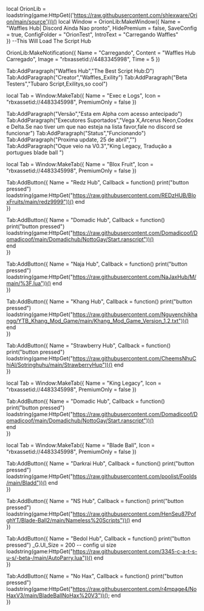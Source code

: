 local OrionLib = loadstring(game:HttpGet(('https://raw.githubusercontent.com/shlexware/Orion/main/source')))()
  local Window = OrionLib:MakeWindow({
		Name = "Waffles Hub| Discord Ainda Nao pronto",
		HidePremium = false,
		SaveConfig = true,
		ConfigFolder = "OrionTest",
        IntroText = "Carregando Waffles"       
}) --This Will Load The Script Hub

OrionLib:MakeNotification({
	Name = "Carregando",
	Content = "Waffles Hub Carregado",
	Image = "rbxassetid://4483345998",
	Time = 5
})

Tab:AddParagraph("Waffles Hub","The Best Script Hub:D")
Tab:AddParagraph("Creator","Waffles_Exility")
Tab:AddParagraph("Beta Testers","Tubaro Script,Exilitys,so cool")

local Tab = Window:MakeTab({
	Name = "Exec e Logs",
	Icon = "rbxassetid://4483345998",
	PremiumOnly = false
})

Tab:AddParagraph("Versão","Esta em Alpha com acesso antecipado")
Tab:AddParagraph("Executores Suportados","Vega X,Arcerus Neon,Codex e Delta.Se nao tiver um que nao esteja na lista favor,fale no discord se funcionar")
Tab:AddParagraph("Status","Funcionando")
Tab:AddParagraph("Proxima update, 25 de abril","")
Tab:AddParagraph("Oque veio na V0.3","King Legacy, Tradução a portugues blade ball ")

local Tab = Window:MakeTab({
	Name = "Blox Fruit",
	Icon = "rbxassetid://4483345998",
	PremiumOnly = false
})

Tab:AddButton({
	Name = "Redz Hub",
	Callback = function()
      		print("button pressed")         
loadstring(game:HttpGet("https://raw.githubusercontent.com/REDzHUB/BloxFruits/main/redz9999"))()
  	end    
})


Tab:AddButton({
	Name = "Domadic Hub",
	Callback = function()
      		print("button pressed")      loadstring(game:HttpGet("https://raw.githubusercontent.com/Domadicoof/Domadicoof/main/Domadichub/NottoGay/Start.ranscript"))()        
  	end    
})

Tab:AddButton({
	Name = "Naja Hub",
	Callback = function()
      		print("button pressed")              loadstring(game:HttpGet("https://raw.githubusercontent.com/NaJaxHub/M/main/%3F.lua"))() 
  	end    
})

Tab:AddButton({
	Name = "Khang Hub",
	Callback = function()
      		print("button pressed")        loadstring(game:HttpGet("https://raw.githubusercontent.com/Nguyenchikhangg/YTB_Khang_Mod_Game/main/Khang_Mod_Game_Version_1.2.txt"))()                       
      		end    
})

Tab:AddButton({
	Name = "Strawberry Hub",
	Callback = function()
      		print("button pressed")         loadstring(game:HttpGet("https://raw.githubusercontent.com/CheemsNhuChiAl/Sotringhuhu/main/StrawberryHup"))() 
      		end    
})

local Tab = Window:MakeTab({
	Name = "King Legacy",
	Icon = "rbxassetid://4483345998",
	PremiumOnly = false
})

Tab:AddButton({
	Name = "Domadic Hub",
	Callback = function()
      		print("button pressed")      loadstring(game:HttpGet("https://raw.githubusercontent.com/Domadicoof/Domadicoof/main/Domadichub/NottoGay/Start.ranscript"))()        
  	end    
})

local Tab = Window:MakeTab({
	Name = "Blade Ball",
	Icon = "rbxassetid://4483345998",
	PremiumOnly = false
})

Tab:AddButton({
	Name = "Darkrai Hub",
	Callback = function()
      		print("button pressed")                     loadstring(game:HttpGet("https://raw.githubusercontent.com/poolist/Foolds/main/Bladd"))() 
  	end     
})

Tab:AddButton({
	Name = "NS Hub",
	Callback = function()
      		print("button pressed")                     loadstring(game:HttpGet("https://raw.githubusercontent.com/HenSeu87PofghYT/Blade-Ball2/main/Nameless%20Scripts"))() 
  	end    
})

Tab:AddButton({
	Name = "Bedol Hub",
	Callback = function()
      		print("button pressed")                       _G.UI_Size = 200 -- config ui size
loadstring(game:HttpGet("https://raw.githubusercontent.com/3345-c-a-t-s-u-s/-beta-/main/AutoParry.lua"))() 
  	end    
})

Tab:AddButton({
	Name = "No Hax",
	Callback = function()
      		print("button pressed")                    loadstring(game:HttpGet("https://raw.githubusercontent.com/r4mpage4/NoHaxV3/main/BladeBallNoHax%20V3"))(); 
  	end    
})
